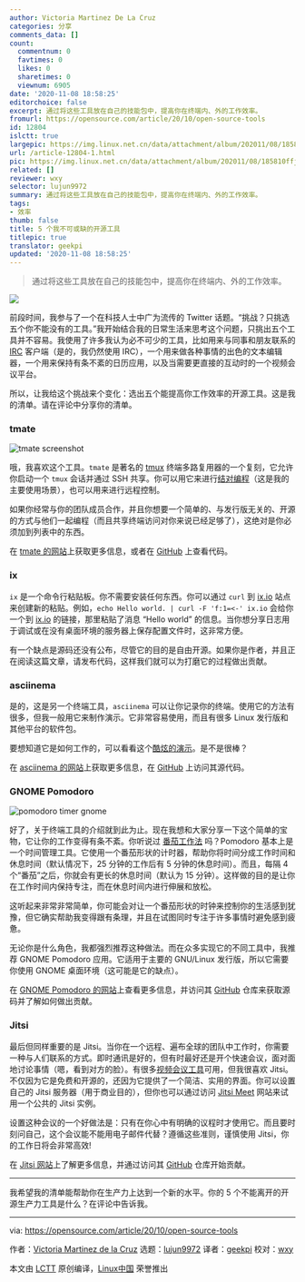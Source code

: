 ```yaml
---
author: Victoria Martinez De La Cruz
categories: 分享
comments_data: []
count:
  commentnum: 0
  favtimes: 0
  likes: 0
  sharetimes: 0
  viewnum: 6905
date: '2020-11-08 18:58:25'
editorchoice: false
excerpt: 通过将这些工具放在自己的技能包中，提高你在终端内、外的工作效率。
fromurl: https://opensource.com/article/20/10/open-source-tools
id: 12804
islctt: true
largepic: https://img.linux.net.cn/data/attachment/album/202011/08/185810ffjljj7o830fboz3.jpg
url: /article-12804-1.html
pic: https://img.linux.net.cn/data/attachment/album/202011/08/185810ffjljj7o830fboz3.jpg.thumb.jpg
related: []
reviewer: wxy
selector: lujun9972
summary: 通过将这些工具放在自己的技能包中，提高你在终端内、外的工作效率。
tags:
- 效率
thumb: false
title: 5 个我不可或缺的开源工具
titlepic: true
translator: geekpi
updated: '2020-11-08 18:58:25'
---
```



> 
> 通过将这些工具放在自己的技能包中，提高你在终端内、外的工作效率。
> 
> 
> 


![](/data/attachment/album/202011/08/185810ffjljj7o830fboz3.jpg)


前段时间，我参与了一个在科技人士中广为流传的 Twitter 话题。“挑战？只挑选五个你不能没有的工具。”我开始结合我的日常生活来思考这个问题，只挑出五个工具并不容易。我使用了许多我认为必不可少的工具，比如用来与同事和朋友联系的 [IRC](https://en.wikipedia.org/wiki/Internet_Relay_Chat) 客户端（是的，我仍然使用 IRC），一个用来做各种事情的出色的文本编辑器，一个用来保持有条不紊的日历应用，以及当需要更直接的互动时的一个视频会议平台。


所以，让我给这个挑战来个变化：选出五个能提高你工作效率的开源工具。这是我的清单。请在评论中分享你的清单。


### tmate


![tmate screenshot](/data/attachment/album/202011/08/185826sba145pqvld21mq1.jpg "tmate screenshot")


哦，我喜欢这个工具。`tmate` 是著名的 [tmux](https://opensource.com/article/20/7/tmux-cheat-sheet) 终端多路复用器的一个复刻，它允许你启动一个 `tmux` 会话并通过 SSH 共享。你可以用它来进行[结对编程](https://en.wikipedia.org/wiki/Pair_programming)（这是我的主要使用场景），也可以用来进行远程控制。


如果你经常与你的团队成员合作，并且你想要一个简单的、与发行版无关的、开源的方式与他们一起编程（而且共享终端访问对你来说已经足够了），这绝对是你必须加到列表中的东西。


在 [tmate 的网站](https://tmate.io/)上获取更多信息，或者在 [GitHub](https://github.com/tmate-io/tmate) 上查看代码。


### ix


`ix` 是一个命令行粘贴板。你不需要安装任何东西。你可以通过 `curl` 到 [ix.io](http://ix.io/) 站点来创建新的粘贴。例如，`echo Hello world. | curl -F 'f:1=<-' ix.io` 会给你一个到 [ix.io](http://ix.io) 的链接，那里粘贴了消息 “Hello world” 的信息。当你想分享日志用于调试或在没有桌面环境的服务器上保存配置文件时，这非常方便。


有一个缺点是源码还没有公布，尽管它的目的是自由开源。如果你是作者，并且正在阅读这篇文章，请发布代码，这样我们就可以为打磨它的过程做出贡献。


### asciinema


是的，这是另一个终端工具，`asciinema` 可以让你记录你的终端。使用它的方法有很多，但我一般用它来制作演示。它非常容易使用，而且有很多 Linux 发行版和其他平台的软件包。


要想知道它是如何工作的，可以看看这个[酷炫的演示](https://asciinema.org/a/239367)。是不是很棒？


在 [asciinema 的网站](https://asciinema.org/)上获取更多信息，在 [GitHub](https://github.com/asciinema/asciinema) 上访问其源代码。


### GNOME Pomodoro


![pomodoro timer gnome](/data/attachment/album/202011/08/185828tmr8a4wqrqzd2rzq.jpg "pomodoro timer gnome")


好了，关于终端工具的介绍就到此为止。现在我想和大家分享一下这个简单的宝物，它让你的工作变得有条不紊。你听说过 [番茄工作法](https://en.wikipedia.org/wiki/Pomodoro_Technique) 吗？Pomodoro 基本上是一个时间管理工具。它使用一个番茄形状的计时器，帮助你将时间分成工作时间和休息时间（默认情况下，25 分钟的工作后有 5 分钟的休息时间）。而且，每隔 4 个“番茄”之后，你就会有更长的休息时间（默认为 15 分钟）。这样做的目的是让你在工作时间内保持专注，而在休息时间内进行伸展和放松。


这听起来非常非常简单，你可能会对让一个番茄形状的时钟来控制你的生活感到犹豫，但它确实帮助我变得跟有条理，并且在试图同时专注于许多事情时避免感到疲惫。


无论你是什么角色，我都强烈推荐这种做法。而在众多实现它的不同工具中，我推荐 GNOME Pomodoro 应用。它适用于主要的 GNU/Linux 发行版，所以它需要你使用 GNOME 桌面环境（这可能是它的缺点）。


在 [GNOME Pomodoro 的网站](https://gnomepomodoro.org/)上查看更多信息，并访问其 [GitHub](https://github.com/codito/gnome-pomodoro) 仓库来获取源码并了解如何做出贡献。


### Jitsi


最后但同样重要的是 Jitsi。当你在一个远程、遍布全球的团队中工作时，你需要一种与人们联系的方式。即时通讯是好的，但有时最好还是开个快速会议，面对面地讨论事情（嗯，看到对方的脸）。有很多[视频会议工具](https://opensource.com/article/20/5/open-source-video-conferencing)可用，但我很喜欢 Jitsi。不仅因为它是免费和开源的，还因为它提供了一个简洁、实用的界面。你可以设置自己的 Jitsi 服务器（用于商业目的），但你也可以通过访问 [Jitsi Meet](https://meet.jit.si/) 网站来试用一个公共的 Jitsi 实例。


设置这种会议的一个好做法是：只有在你心中有明确的议程时才使用它。而且要时刻问自己，这个会议能不能用电子邮件代替？遵循这些准则，谨慎使用 Jitsi，你的工作日将会非常高效!


在 [Jitsi 网站](https://jitsi.org/)上了解更多信息，并通过访问其 [GitHub](https://github.com/jitsi) 仓库开始贡献。




---


我希望我的清单能帮助你在生产力上达到一个新的水平。你的 5 个不能离开的开源生产力工具是什么？在评论中告诉我。




---


via: <https://opensource.com/article/20/10/open-source-tools>


作者：[Victoria Martinez de la Cruz](https://opensource.com/users/vkmc) 选题：[lujun9972](https://github.com/lujun9972) 译者：[geekpi](https://github.com/geekpi) 校对：[wxy](https://github.com/wxy)


本文由 [LCTT](https://github.com/LCTT/TranslateProject) 原创编译，[Linux中国](https://linux.cn/) 荣誉推出
